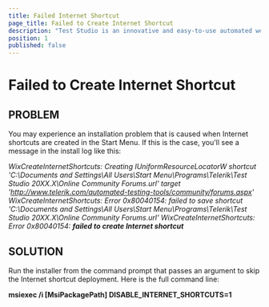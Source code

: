 ```yaml
---
title: Failed Internet Shortcut
page_title: Failed to Create Internet Shortcut
description: "Test Studio is an innovative and easy-to-use automated web, WPF and load testing solution. Test Studio tests support essential technologies like ASP.NET AJAX, Silverlight, PHP and MVC. HTML5, Testing framework, functional testing, performance testing, load testing, exploratory testing, manual testing."
position: 1
published: false
---
```

# Failed to Create Internet Shortcut


## PROBLEM

 You may experience an installation problem that is caused when Internet shortcuts are created in the Start Menu. If this is the case, you'll see a message in the install log like this:


*WixCreateInternetShortcuts: Creating IUniformResourceLocatorW shortcut 'C:\Documents and Settings\All Users\Start Menu\Programs\Telerik\Test Studio 20XX.X\Online Community Forums.url' target 'http://www.telerik.com/automated-testing-tools/community/forums.aspx'
WixCreateInternetShortcuts: Error 0x80040154: failed to save shortcut 'C:\Documents and Settings\All Users\Start Menu\Programs\Telerik\Test Studio 20XX.X\Online Community Forums.url'
WixCreateInternetShortcuts: Error 0x80040154: **failed to create Internet shortcut***

## SOLUTION

Run the installer from the command prompt that passes an argument to skip the Internet shortcut deployment. Here is the full command line:


**msiexec /i [MsiPackagePath] DISABLE_INTERNET_SHORTCUTS=1**

